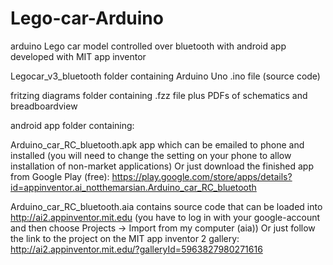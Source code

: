 # Lego-car-Arduino

arduino Lego car model 
controlled over bluetooth 
with android app developed with MIT app inventor


Legocar_v3_bluetooth          folder containing Arduino Uno .ino file (source code)

fritzing diagrams             folder containing .fzz file plus PDFs of schematics and breadboardview

android app                   folder containing: 

 Arduino_car_RC_bluetooth.apk app which can be emailed to phone and installed (you will need to change the setting on your
                              phone to allow installation of non-market applications)
 Or just download the finished app from Google Play (free): https://play.google.com/store/apps/details?id=appinventor.ai_notthemarsian.Arduino_car_RC_bluetooth
                              
 Arduino_car_RC_bluetooth.aia contains source code that can be loaded into http://ai2.appinventor.mit.edu
                              (you have to log in with your google-account and then choose Projects -> Import from my computer (aia))
 Or just follow the link to the project on the MIT app inventor 2 gallery: http://ai2.appinventor.mit.edu/?galleryId=5963827980271616
 
 
